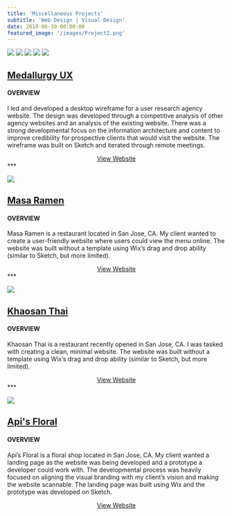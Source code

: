 ```yaml
---
title: 'Miscellaneous Projects'
subtitle: 'Web Design | Visual Design'
date: 2018-06-30 00:00:00
featured_image: '/images/Project2.png'
---
```


<div class="gallery" data-columns="1">
	<img src="/images/Medallurgy1.jpg">
	<img src="/images/Medallurgy2.jpg">
	<img src="/images/Medallurgy3.jpg">
	<img src="/images/Medallurgy4.jpg">
	<img src="/images/Medallurgy5.jpg">
</div>


[Medallurgy UX](http://medallurgy.com/) 
----
 
#### OVERVIEW


I led and developed a desktop wireframe for a user research agency website. The design was developed through a competitive analysis of other agency websites and an analysis of the existing website. There was a strong developmental focus on the information architecture and content to improve credibility for prospective clients that would visit the website. The wireframe was built on Sketch and iterated through remote meetings.  


<div style="text-align:center;">
    <a href="http://medallurgy.com" class="button button--large">View Website</a>
</div>
***


![](/images/Masa1.png)

[Masa Ramen](https://www.masanoodlebar.com/)
----

#### OVERVIEW


Masa Ramen is a restaurant located in San Jose, CA. My client wanted to create a user-friendly website where users could view the menu online. The website was built without a template using Wix’s drag and drop ability (similar to Sketch, but more limited). 


<div style="text-align:center;">
    <a href="https://www.masanoodlebar.com/" class="button button--large">View Website</a>
</div>
***


![](/images/Khao1.png)

[Khaosan Thai](https://www.khaosanthaisj.com/)
----

#### OVERVIEW


Khaosan Thai is a restaurant recently opened in San Jose, CA. I was tasked with creating a clean, minimal website. 
The website was built without a template using Wix’s drag and drop ability (similar to Sketch, but more limited). 



<div style="text-align:center;">
    <a href="https://www.khaosanthaisj.com/" class="button button--large">View Website</a>
</div>
***

![](/images/Api1.png)

[Api's Floral](https://www.apisfloral.com/)
----

#### OVERVIEW


Api’s Floral is a floral shop located in San Jose, CA. My client wanted a landing page as the website was being developed and a prototype a developer could work with. The developmental process was heavily focused on aligning the visual branding with my client’s vision and making the website scannable. The landing page was built using Wix and the prototype was developed on Sketch. 



<div style="text-align:center;">
    <a href="https://www.apisfloral.com/" class="button button--large">View Website</a>
</div>
